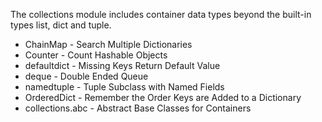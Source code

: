 The collections module includes container data types beyond the built-in types list, dict and tuple.
- ChainMap - Search Multiple Dictionaries
- Counter - Count Hashable Objects
- defaultdict - Missing Keys Return Default Value
- deque - Double Ended Queue
- namedtuple - Tuple Subclass with Named Fields
- OrderedDict - Remember the Order Keys are Added to a Dictionary
- collections.abc - Abstract Base Classes for Containers
